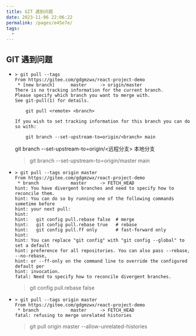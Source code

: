 ```yaml
---
title: GIT 遇到问题
date: 2023-11-06 22:06:22
permalink: /pages/e45e7e/
tags:
  - 
---
```

## GIT 遇到问题

- ```shell
  > git pull --tags
  From https://gitee.com/gdgmzwx/react-project-demo
   * [new branch]      master     -> origin/master
  There is no tracking information for the current branch.
  Please specify which branch you want to merge with.
  See git-pull(1) for details.
  
      git pull <remote> <branch>
  
  If you wish to set tracking information for this branch you can do so with:
  
      git branch --set-upstream-to=origin/<branch> main
  ```

  git branch --set-upstream-to=origin/<远程分支> 本地分支

  > git branch --set-upstream-to=origin/master main

- ```shell
  > git pull --tags origin master
  From https://gitee.com/gdgmzwx/react-project-demo
   * branch            master     -> FETCH_HEAD
  hint: You have divergent branches and need to specify how to reconcile them.
  hint: You can do so by running one of the following commands sometime before
  hint: your next pull:
  hint: 
  hint:   git config pull.rebase false  # merge
  hint:   git config pull.rebase true   # rebase
  hint:   git config pull.ff only       # fast-forward only
  hint: 
  hint: You can replace "git config" with "git config --global" to set a default
  hint: preference for all repositories. You can also pass --rebase, --no-rebase,
  hint: or --ff-only on the command line to override the configured default per
  hint: invocation.
  fatal: Need to specify how to reconcile divergent branches.
  ```

  > git config pull.rebase false

- ```shell
  > git pull --tags origin master
  From https://gitee.com/gdgmzwx/react-project-demo
   * branch            master     -> FETCH_HEAD
  fatal: refusing to merge unrelated histories
  ```

  > git pull origin master --allow-unrelated-histories
